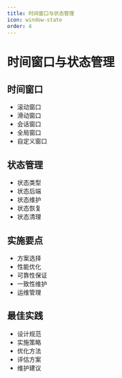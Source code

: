 ```yaml
---
title: 时间窗口与状态管理
icon: window-state
order: 4
---
```


# 时间窗口与状态管理

## 时间窗口
- 滚动窗口
- 滑动窗口
- 会话窗口
- 全局窗口
- 自定义窗口

## 状态管理
- 状态类型
- 状态后端
- 状态维护
- 状态恢复
- 状态清理

## 实施要点
- 方案选择
- 性能优化
- 可靠性保证
- 一致性维护
- 运维管理

## 最佳实践
- 设计规范
- 实施策略
- 优化方法
- 评估方案
- 维护建议
